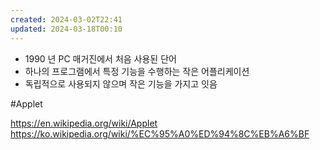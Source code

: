 ```yaml
---
created: 2024-03-02T22:41
updated: 2024-03-18T00:10
---
```


- 1990 년 PC 매거진에서 처음 사용된 단어
- 하나의 프로그램에서 특정 기능을 수행하는 작은 어플리케이션
- 독립적으로 사용되지 않으며 작은 기능을 가지고 잇음

#Applet


https://en.wikipedia.org/wiki/Applet
https://ko.wikipedia.org/wiki/%EC%95%A0%ED%94%8C%EB%A6%BF
